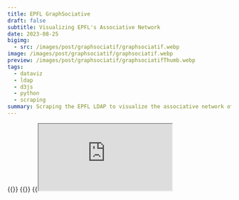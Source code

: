 ```yaml
---
title: EPFL GraphSociative
draft: false
subtitle: Visualizing EPFL's Associative Network
date: 2023-08-25
bigimg:
  - src: /images/post/graphsociatif/graphsociatif.webp
image: /images/post/graphsociatif/graphsociatif.webp
preview: /images/post/graphsociatif/graphsociatifThumb.webp
tags:
  - dataviz
  - ldap
  - d3js
  - python
  - scraping
summary: Scraping the EPFL LDAP to visualize the associative network of EPFL using D3.js
---
```


{{<link href="https://github.com/antoninfaure/graphsociatif" class="btn btn-default my-3" target="_blank" inner="GitHub">}}
{{<link href="https://antoninfaure.github.io/graphsociatif" class="btn btn-success my-3" inner="Live Demo" >}}
{{<iframe src="https://antoninfaure.github.io/graphsociatif" class="w-100" >}}

Have you ever wondered about the intricate connections within EPFL's associations? How do associations interconnect? How many accreditations does individuals have?

Let's create an interactive visualization to show the relationships between associations and individuals with their accreditations!

- [Retrieve the list of associations](#retrieve-the-list-of-associations)
- [Retrieve the list of people in a unit](#retrieve-the-list-of-people-in-a-unit)
- [Compute unit and user sizes](#compute-unit-and-user-sizes)
- [Compute links between units and users](#compute-links-between-units-and-users)
- [Visualize with D3.js](#visualize-with-d3js)
- [Conclusion](#conclusion)

---

## Retrieve the list of associations

After some research on the EPFL website, I found the search-ai.epfl.ch API. It allows you to search for units and people. The API is not publicly documented, but we just need to use one endpoint to retrieve the list of subunits of a unit:

```bash
https://search-api.epfl.ch/api/unit?hl=en&showall=0&siteSearch=unit.epfl.ch&acro={UNIT_ACRONYM}
```

For example, to retrieve the list of subunits of the ASSOCIATIONS unit, we can use the following URL:

```bash
curl "https://search-api.epfl.ch/api/unit?hl=en&showall=0&siteSearch=unit.epfl.ch&acro=ASSOCIATIONS"
```

We obtain the following response:

```json
{
    "code": 10583,
    "acronym": "ASSOCIATIONS",
    "name": "Associations on the campus",
    "unitPath": "EHE ASSOCIATIONS",
    "path": [
        {
            "acronym": "EHE",
            "name": "New structure of the entities except school"
        },
        {
            "acronym": "ASSOCIATIONS",
            "name": "Associations on the campus"
        }
    ],
    "terminal": null,
    "ghost": null,
    "url": "https://associations.epfl.ch",
    "subunits": [
        {
            "acronym": "AGEPOLY-CE",
            "name": "AGEPoly - Commissions et \u00e9quipes"
        },
        {
            "acronym": "AIDE-PROF",
            "name": "Aide \u00e0 la vie professionnelle"
        },
        {
            "acronym": "ANIMATIONS",
            "name": "Animations"
        },
        {
            "acronym": "AUTRES-ASS",
            "name": "Autres associations"
        },
        {
            "acronym": "DEVELOP",
            "name": "D\u00e9veloppement"
        },
        {
            "acronym": "ETUD-PAYS",
            "name": "Etudiants - Pays"
        },
        {
            "acronym": "ETUD-EPFL",
            "name": "Etudiants EPFL"
        },
        {
            "acronym": "PROJETS-INT",
            "name": "Projets interdisciplinaires"
        },
        {
            "acronym": "4-CORPS",
            "name": "Representation of the 4 school bodies and ACC-EPFL"
        },
        {
            "acronym": "REPRESENT",
            "name": "Repr\u00e9sentation des \u00e9tudiants"
        },
        {
            "acronym": "SCIENC-CULT",
            "name": "Sciences et cultures"
        },
        {
            "acronym": "SPORTS",
            "name": "Sports"
        }
    ]
}
```

We can see there are 12 "group" units for ASSOCIATIONS. Now querying the same endpoint with the acronym of one of the "group", for example `ANIMATIONS`:

```bash
curl "https://search-api.epfl.ch/api/unit?hl=en&showall=0&siteSearch=unit.epfl.ch&acro=ANIMATIONS"
```

We obtain the following response:

```json
{
    "code": 11438,
    "acronym": "ANIMATIONS",
    "name": "Animations",
    "unitPath": "EHE ASSOCIATIONS ANIMATIONS",
    "path": [
        {
            "acronym": "EHE",
            "name": "New structure of the entities except school"
        },
        {
            "acronym": "ASSOCIATIONS",
            "name": "Associations on the campus"
        },
        {
            "acronym": "ANIMATIONS",
            "name": "Animations"
        }
    ],
    "terminal": null,
    "ghost": null,
    "address": [
        "CH-"
    ],
    "head": {
        "sciper": "220390",
        "name": "Traill",
        "firstname": "Heidy",
        "email": "heidy.traill@epfl.ch",
        "profile": "heidy.traill"
    },
    "subunits": [
        {
            "acronym": "ARTIPHYS",
            "name": "Artiphys"
        },
        {
            "acronym": "BALELEC",
            "name": "Festival Bal\u00e9lec"
        },
        {
            "acronym": "SYSMIC",
            "name": "Festival SYSMIC"
        },
        {
            "acronym": "AS-SATELLITE",
            "name": "Satellite"
        }
    ]
}
```

We now have associations units as subunits. We can thus create a script that retrieves the list of subunits of the ASSOCIATIONS unit, and then the list of subunits of each subunit, and so on until we have the list of all associations. 

```python
import requests
import json

def list_units(write_groups_json=True, write_units_json=True):
    BASE_URL = "https://search-api.epfl.ch/api/unit?hl=en&showall=0&siteSearch=unit.epfl.ch&acro="

    res = requests.get(BASE_URL + 'ASSOCIATIONS')
    groups = json.loads(res.text)['subunits']

    units = []
    for i, group in enumerate(groups):
        res = requests.get(BASE_URL + group['acronym'])

        # Find child units of the group
        child_units = json.loads(res.text)['subunits']

        # Add id to groups
        groups[i] = {
            **group,
            'id': i
        }
        for unit in child_units:
            units.append({
                'group_name': group['acronym'],
                'group_id': i,
                **unit
            })

    # Add id and type to units
    for i, unit in enumerate(units):
        units[i] = {
            **unit,
            'id': i,
            'label': unit['acronym'],
            'type': 'unit'
        }

    return units, groups
```

---

## Retrieve the list of people in a unit

Now that we have the list of subunits, we have to retrieve the list of people in each subunit. Let's test the same endpoint as before with the `SYSMIC` accronym:

```bash
curl "https://search-api.epfl.ch/api/unit?hl=en&showall=0&siteSearch=unit.epfl.ch&acro=SYSMIC"
```

We get the response:

```json
{
    "code": 11346,
    "acronym": "SYSMIC",
    "name": "Festival SYSMIC",
    "unitPath": "EHE ASSOCIATIONS ANIMATIONS SYSMIC",
    "path": [
        {
            "acronym": "EHE",
            "name": "New structure of the entities except school"
        },
        {
            "acronym": "ASSOCIATIONS",
            "name": "Associations on the campus"
        },
        {
            "acronym": "ANIMATIONS",
            "name": "Animations"
        },
        {
            "acronym": "SYSMIC",
            "name": "Festival SYSMIC"
        }
    ],
    "terminal": "1",
    "ghost": null,
    "address": [
        "Festival SYSMIC",
        "P.a. EPFL STI SMT-GE",
        "BM 2107 (B\u00e2timent BM)",
        "Station 17",
        "CH-1015 Lausanne"
    ],
    "head": {
        "sciper": "324926",
        "name": "Cirillo",
        "firstname": "Thomas",
        "email": "thomas.cirillo@epfl.ch",
        "profile": "thomas.cirillo"
    },
    "url": "https://sysmic.epfl.ch",
    "people": [
        {
            "name": "Artru",
            "firstname": "Thomas",
            "email": "thomas.artru@epfl.ch",
            "sciper": "329649",
            "rank": 0,
            "profile": "thomas.artru",
            "position": "Vice-President of Association",
            "phoneList": [
                
            ],
            "officeList": [
                
            ]
        },
        {
            "name": "Charoz\u00e9",
            "firstname": "Rapha\u00ebl Guillaume Alexandre",
            "email": "raphael.charoze@epfl.ch",
            "sciper": "330682",
            "rank": 0,
            "profile": "raphael.charoze",
            "position": "Vice-President of Association",
            "phoneList": [
                
            ],
            "officeList": [
                
            ]
        },
        {
            "name": "Cirillo",
            "firstname": "Thomas",
            "email": "thomas.cirillo@epfl.ch",
            "sciper": "324926",
            "rank": 0,
            "profile": "thomas.cirillo",
            "position": "President of Association",
            "phoneList": [
                
            ],
            "officeList": [
                
            ]
        },
        {
            "name": "D\u00e9vaud",
            "firstname": "S\u00e9bastien Andr\u00e9",
            "email": "sebastien.devaud@epfl.ch",
            "sciper": "315144",
            "rank": 0,
            "profile": "sebastien.devaud",
            "position": "Treasurer",
            "phoneList": [
                
            ],
            "officeList": [
                
            ]
        },
        {
            "name": "Hakim",
            "firstname": "Daoud",
            "email": null,
            "sciper": "330002",
            "rank": 0,
            "profile": "330002",
            "position": "Vice-President of Association",
            "phoneList": [
                
            ],
            "officeList": [
                
            ]
        }
    ]
}
```

The `people` field contains the list of people in the subunit that is displayed on the [people.epfl.ch](https://people.epfl.ch) page of the unit.

Unfortunately, for `SYSMIC` and other subunits it only contains certain members of the subunit. To retrieve the full list of members, we have to use the **internal EPFL LDAP** server.

The EPFL LDAP server is an internal server that contains the list of all EPFL people. It is not publicly accessible, but we can use the **EPFL VPN** to access it. The LDAP server is not documented, but it follows the [LDAP protocol](https://en.wikipedia.org/wiki/Lightweight_Directory_Access_Protocol) and we can use the [ldap3](https://ldap3.readthedocs.io/en/latest/) Python library to connect to and query from it.

Here is a script that retrieves the list of accreditations in a subunit from the LDAP server, for all units:

```python
from ldap3 import Server, Connection, SUBTREE

def list_accreds(units):
    '''
    List all accreditations of EPFL from the LDAP server of EPFL (ldap.epfl.ch).

    Input:
        units (list): list of units
        write_accreds_json (bool): write accreditations to accreds.json (optional)

    Output:
        accreds.json (file): list of accreditations (optional)

    Return:
        accreds (list): list of accreditations
    '''

    server = Server('ldaps://ldap.epfl.ch:636', connect_timeout=5)
    c = Connection(server)

    if not c.bind():
        print("Error: could not connect to ldap.epfl.ch", c.result)
        return

    accreds = []
    for unit in units:
        c.search(search_base = 'o=ehe,c=ch',
                search_filter = f"(&(ou={unit['acronym']})(objectClass=person))",
                search_scope = SUBTREE,
                attributes = '*')

        results = c.response
        for user in results:
            user = dict(user['attributes'])
            accreds.append({
                'sciper': int(user['uniqueIdentifier'][0]),
                'name': user['displayName'],
                'unit_name': unit['acronym'],
                'unit_id': unit['id']
            })
        
    return accreds
```

---

## Compute unit and user sizes

Now that we have the list of accreditations, we can compute the size of each unit and each user. The size of a unit is the number of accreditations in the unit. The size of a user is the number of accreditations of the user.

```python
def compute_units_size(units, accreds):
    units_size = dict()
    for accred in accreds:
        unit_id = accred['unit_id']
        if unit_id in units_size:
            units_size[unit_id] += 1
        else:
            units_size[unit_id] = 1

    for i, unit in enumerate(units):
        if unit['id'] not in units_size:
            size = 0
        else:
            size = units_size[unit['id']]
        units[i] = {
            **unit,
            'size': size
        }

    return units
```

```python
def compute_users_size(accreds):
    n_accreds = dict()
    for accred in accreds:
        if (accred['sciper'] in n_accreds):
            n_accreds[accred['sciper']] += 1
        else:
            n_accreds[accred['sciper']] = 1

    users = []
    for accred in accreds:
        if (n_accreds[accred['sciper']] > 1):
            user = {
                'id': accred['sciper'],
                'name': accred['name'],
                'type': 'user',
                'accreds': n_accreds[accred['sciper']]
            }
            if (user not in users):
                users.append(user)

    return users
```

---

## Compute links between units and users

Now that we have the list of accreditations, we can compute the links between units and users. A link between a unit and a user means that the user has an accreditation in the unit.

```python
def compute_links(accreds, units, users):
    links = []
    for i, accred in enumerate(accreds):
        for unit in units:
            if (unit['acronym'] == accred['unit_name']):
                unit_id = unit['id']

        for user in users:
            if (user['id'] == accred['sciper']):
                user_id = user['id']
                links.append({
                    'target': unit_id,
                    'source': user_id
                })

    return links
```

## Visualize with D3.js

Now that we have the list of units, users, and links, we can visualize it with D3.js. The visualization is based on the [D3.js Force-Directed Graph](https://observablehq.com/@d3/force-directed-graph) example.

First we have to write the data to a JSON file:

```python
def write_json(units, users, links, groups):

    data = {
        'nodes': units + users,
        'links': links
    }

    with open("data.json", "w", encoding='utf8') as outfile:
        json.dump(data, outfile, ensure_ascii=False)

    with open("groups.json", "w", encoding='utf8') as outfile:
        json.dump(groups, outfile, ensure_ascii=False)

```

Then we can use the following HTML template to visualize the data:

```html
<!-- index.html -->
<!DOCTYPE html>
<html lang="en">

<head>
    <meta charset="UTF-8">
    <meta name="description" content="Graphsociatif">
    <meta name="keywords" content="graph,associations,EPFL">
    <meta name="author" content="Antonin Faure">
    <meta name="viewport" content="width=device-width, initial-scale=1, shrink-to-fit=no">
    <title>Graphsociatif</title>

    <!-- JQuery -->
    <script src="https://code.jquery.com/jquery-3.4.1.min.js"></script>

    <!-- D3.js -->
    <script src="https://d3js.org/d3.v4.min.js"></script>
</head>

<body>
    <svg id="mynetwork"></svg>
</body>

<style>
    html, body {
        min-height: 100%;
        height: 100%;
        min-width: 100%;
        margin: 0;
        padding: 0;
        background-color: black;
    }
    #mynetwork {
        width: 100%;
        min-height: 600px;
        border: 1px solid lightgray;
        height: 100%;
    }
</style>


<!-- Our custom script -->
<script type="module" src="network.js"></script>

</html>
```

Now we can write the `network.js` script that will load the data and visualize it with D3.js.
We have to differentiate between units and users, and we have to differentiate between links between units and links between users.

For the **user nodes** we'll set the color to **red**, and the radius to the number of accreditations of the user. For the **unit nodes** we'll set the color to the **color of the group** of the unit, and the radius to the number of accreditations in the unit. We'll also create a **legend** to show each group with its name and color.

```javascript
// network.js

fetch("groups.json")
  .then(response => {
    return response.json();
  })
  .then(groups => {
    fetch("data.json")
      .then(response => {
        return response.json();
      })
      .then(graph => {

        // Dimensions of the SVG canvas
        const width = window.innerWidth
        const height = window.innerHeight

        // Select the SVG element and set its dimensions
        const svg = d3.select('svg')
          .attr('width', width)
          .attr('height', height)

        // Color scale for units
        var color = d3.scaleOrdinal(d3.schemeCategory20);

        // Node radius constants
        const radius = 20
        const radius_people = 25

        // Create a force simulation
        var simulation = d3.forceSimulation()
          .force("link", d3.forceLink().id(function (d) { return d.id; }))
          .force("charge", d3.forceManyBody())
          .force("center", d3.forceCenter(width / 2, height / 2))
          .force("collide", d3.forceCollide().radius(d => { return d.type === 'user' ? 50 * radius_people : 100 * radius }).iterations(3))

        // Append an SVG group for elements
        var g = svg.append("g")
          .attr("class", "everything");

        // Create nodes using data from graph.nodes
        var node = g.append("g")
          .attr("class", "nodes")
          .selectAll("g")
          .data(graph.nodes)
          .enter().append("g")

        // Create links using data from graph.links
        var link = g.append("g")
          .attr("class", "links")
          .selectAll("line")
          .data(graph.links)
          .enter().append("line")
          .attr("stroke-width", function (d) { return Math.sqrt(d.value); })
          .style('stroke', 'white')

        // Create circles for nodes
        var circles = node.append("circle")
          .attr("r", function (d) {
            return d.type === 'user' ? d.accreds * radius_people : d.size * radius
          })
          .attr("fill", function (d) {
            if (d.type == 'unit') {
              return color(d.group_id);
            } else {
              return 'red'
            }
          })

        // Create a drag handler and append it to the node object instead
        var drag_handler = d3.drag()
          .on("start", dragstarted)
          .on("drag", dragged)
          .on("end", dragended);

        drag_handler(node);

        // Add labels to nodes
        var labels = node.append("text")
          .attr("text-anchor", "middle")
          .attr("dy", ".35em")
          .text(function (d) {
            return d.type === 'user' ? d.name : d.label
          })
          .style("font-size", function (d) {
            return d.type === 'user' ? d.accreds * radius_people : d.size * radius
          })
          .style('fill', 'white')

        // Add tooltips to nodes
        node.append("title")
          .text(function (d) { return d.type === 'user' ? d.name : d.label });

        // Initialize the simulation with nodes and links
        simulation
          .nodes(graph.nodes)
          .on("tick", ticked);

        simulation.force("link")
          .links(graph.links);

        // Function to update link and node positions during simulation
        function ticked() {
          link
            .attr("x1", function (d) { return d.source.x; })
            .attr("y1", function (d) { return d.source.y; })
            .attr("x2", function (d) { return d.target.x; })
            .attr("y2", function (d) { return d.target.y; });

          node
            .attr("transform", function (d) {
              return "translate(" + d.x + "," + d.y + ")";
            })

        }

        // Functions for drag interactions
        function dragstarted(d) {
          if (!d3.event.active) simulation.alphaTarget(0.3).restart();
          d.fx = d.x;
          d.fy = d.y;
        }

        function dragged(d) {
          d.fx = d3.event.x;
          d.fy = d3.event.y;
        }

        function dragended(d) {
          if (!d3.event.active) simulation.alphaTarget(0);
          d.fx = null;
          d.fy = null;
        }


        // Add zoom capabilities 
        var zoom_handler = d3.zoom()
          .on("zoom", zoom_actions);

        zoom_handler(svg);

        function zoom_actions() {
          g.attr("transform", d3.event.transform)
        }

        // Add legend for units (dot + name)
        svg.selectAll("mydots")
          .data(groups)
          .enter()
          .append("circle")
          .attr("cx", 100)
          .attr("cy", function (d, i) { return 100 + i * 25 }) // 100 is where the first dot appears. 25 is the distance between dots
          .attr("r", 7)
          .style("fill", function (d) { return color(d.id) })

        svg.selectAll("mylabels")
          .data(groups)
          .enter()
          .append("text")
          .attr("x", 120)
          .attr("y", function (d, i) { return 100 + i * 25 }) // 100 is where the first dot appears. 25 is the distance between dots
          .style("fill", function (d) { return color(d.id) })
          .text(function (d) { return d.name })
          .attr("text-anchor", "left")
          .style("alignment-baseline", "middle")

      })
  })
```

The visualization is now complete! We can now open the `index.html` file in a browser and see the visualization (we have to run a local server to load the data with fetch).

For customizing the visualization, we can change the color scale, the radius of the nodes, the force simulation parameters, etc in the `network.js` file.

![Graphsociatif](/images/post/graphsociatif/graphsociatifBig.png)

---

## Conclusion

We have seen how to retrieve the list of associations and the list of accreditations from the EPFL LDAP server, and how to visualize it with D3.js. The visualization is available here:
{{<link href="https://antoninfaure.github.io/graphsociatif" inner="Demo" class="btn btn-success" target="_blank" >}}

The code is available on {{<link href="https://github.com/antoninfaure/graphsociatif" inner="GitHub" class="btn btn-default" target="_blank" >}}.

For future projects it could be interesting to extend the graph to all units of EPFL, and to add more information about the accreditations (e.g. the role of the user in the unit).
